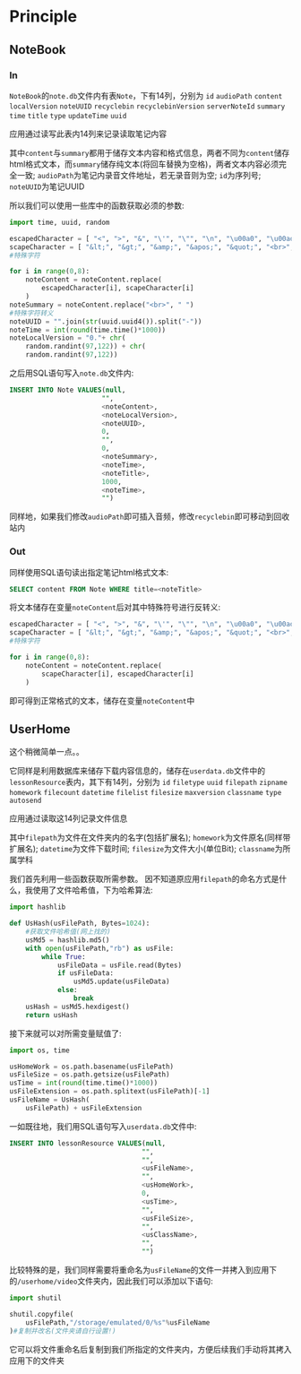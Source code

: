 # Principle
## NoteBook
### In
`NoteBook`的`note.db`文件内有表`Note`，下有14列，分别为
`id` `audioPath` `content` `localVersion` `noteUUID` `recyclebin` `recyclebinVersion` `serverNoteId` `summary` `time` `title` `type` `updateTime` `uuid`

应用通过读写此表内14列来记录读取笔记内容

其中`content`与`summary`都用于储存文本内容和格式信息，两者不同为`content`储存html格式文本，而`summary`储存纯文本(将回车替换为空格)，两者文本内容必须完全一致; `audioPath`为笔记内录音文件地址，若无录音则为空; `id`为序列号; `noteUUID`为笔记UUID

所以我们可以使用一些库中的函数获取必须的参数:
```python
import time, uuid, random

escapedCharacter = [ "<", ">", "&", "\'", "\"", "\n", "\u00a0", "\u00ad" ]
scapeCharacter = [ "&lt;", "&gt;", "&amp;", "&apos;", "&quot;", "<br>", "&nbsp;", "&shy;" ]
#特殊字符

for i in range(0,8):
	noteContent = noteContent.replace(
		escapedCharacter[i], scapeCharacter[i]
	)
noteSummary = noteContent.replace("<br>", " ")
#特殊字符转义
noteUUID = "".join(str(uuid.uuid4()).split("-"))
noteTime = int(round(time.time()*1000))
noteLocalVersion = "0."+ chr(
	random.randint(97,122)) + chr(
	random.randint(97,122))
```
之后用SQL语句写入`note.db`文件内:
```SQL
INSERT INTO Note VALUES(null,
                       "",
                       <noteContent>,
                       <noteLocalVersion>,
                       <noteUUID>,
                       0,
                       "",
                       0,
                       <noteSummary>,
                       <noteTime>,
                       <noteTitle>,
                       1000,
                       <noteTime>,
                       "")
```
同样地，如果我们修改`audioPath`即可插入音频，修改`recyclebin`即可移动到回收站内

### Out
同样使用SQL语句读出指定笔记html格式文本:
```SQL
SELECT content FROM Note WHERE title=<noteTitle>
```
将文本储存在变量`noteContent`后对其中特殊符号进行反转义:
```python
escapedCharacter = [ "<", ">", "&", "\'", "\"", "\n", "\u00a0", "\u00ad" ]
scapeCharacter = [ "&lt;", "&gt;", "&amp;", "&apos;", "&quot;", "<br>", "&nbsp;", "&shy;" ]
#特殊字符

for i in range(0,8):
	noteContent = noteContent.replace(
		scapeCharacter[i], escapedCharacter[i]
	)
```
即可得到正常格式的文本，储存在变量`noteContent`中

## UserHome
这个稍微简单一点。。

它同样是利用数据库来储存下载内容信息的，储存在`userdata.db`文件中的`lessonResource`表内，其下有14列，分别为
`id` `filetype` `uuid` `filepath` `zipname` `homework` `filecount` `datetime` `filelist` `filesize` `maxversion` `classname` `type` `autosend`

应用通过读取这14列记录文件信息

其中`filepath`为文件在文件夹内的名字(包括扩展名); `homework`为文件原名(同样带扩展名); `datetime`为文件下载时间; `filesize`为文件大小(单位Bit); `classname`为所属学科

我们首先利用一些函数获取所需参数。
因不知道原应用`filepath`的命名方式是什么，我使用了文件哈希值，下为哈希算法:
```python
import hashlib

def UsHash(usFilePath, Bytes=1024):
	#获取文件哈希值(网上找的)
	usMd5 = hashlib.md5()
	with open(usFilePath,"rb") as usFile:
		while True:
			usFileData = usFile.read(Bytes)
			if usFileData:
				usMd5.update(usFileData)
			else:
				break
	usHash = usMd5.hexdigest()
	return usHash
```
接下来就可以对所需变量赋值了:
```python
import os, time

usHomeWork = os.path.basename(usFilePath)
usFileSize = os.path.getsize(usFilePath)
usTime = int(round(time.time()*1000))
usFileExtension = os.path.splitext(usFilePath)[-1]
usFileName = UsHash(
	usFilePath) + usFileExtension
```
一如既往地，我们用SQL语句写入`userdata.db`文件中:
```SQL
INSERT INTO lessonResource VALUES(null,
                                 "",
                                 "",
                                 <usFileName>,
                                 "",
                                 <usHomeWork>,
                                 0,
                                 <usTime>,
                                 "",
                                 <usFileSize>,
                                 "",
                                 <usClassName>,
                                 "",
                                 "")
```
比较特殊的是，我们同样需要将重命名为`usFileName`的文件一并拷入到应用下的`/userhome/video`文件夹内，因此我们可以添加以下语句:
```python
import shutil

shutil.copyfile(
	usFilePath,"/storage/emulated/0/%s"%usFileName
)#复制并改名(文件夹请自行设置!)
```
它可以将文件重命名后复制到我们所指定的文件夹内，方便后续我们手动将其拷入应用下的文件夹
